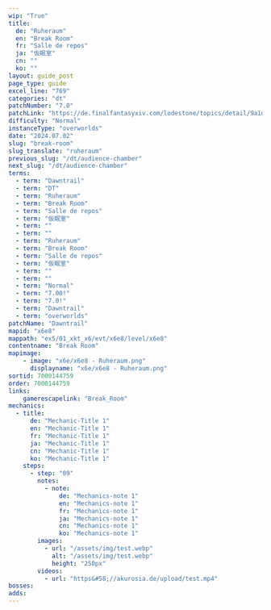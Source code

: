 ```yaml
---
wip: "True"
title:
  de: "Ruheraum"
  en: "Break Room"
  fr: "Salle de repos"
  ja: "仮眠室"
  cn: ""
  ko: ""
layout: guide_post
page_type: guide
excel_line: "769"
categories: "dt"
patchNumber: "7.0"
patchLink: "https://de.finalfantasyxiv.com/lodestone/topics/detail/9a1d2364c6f0fed72a164f3252a59073f7d0c4fc"
difficulty: "Normal"
instanceType: "overworlds"
date: "2024.07.02"
slug: "break-room"
slug_translate: "ruheraum"
previous_slug: "/dt/audience-chamber"
next_slug: "/dt/audience-chamber"
terms:
  - term: "Dawntrail"
  - term: "DT"
  - term: "Ruheraum"
  - term: "Break Room"
  - term: "Salle de repos"
  - term: "仮眠室"
  - term: ""
  - term: ""
  - term: "Ruheraum"
  - term: "Break Room"
  - term: "Salle de repos"
  - term: "仮眠室"
  - term: ""
  - term: ""
  - term: "Normal"
  - term: "7.00!"
  - term: "7.0!"
  - term: "Dawntrail"
  - term: "overworlds"
patchName: "Dawntrail"
mapid: "x6e8"
mappath: "ex5/01_xkt_x6/evt/x6e8/level/x6e8"
contentname: "Break Room"
mapimage:
    - image: "x6e/x6e8 - Ruheraum.png"
      displayname: "x6e/x6e8 - Ruheraum.png"
sortid: 7000144759
order: 7000144759
links:
    gamerescapelink: "Break_Room"
mechanics:
  - title:
      de: "Mechanic-Title 1"
      en: "Mechanic-Title 1"
      fr: "Mechanic-Title 1"
      ja: "Mechanic-Title 1"
      cn: "Mechanic-Title 1"
      ko: "Mechanic-Title 1"
    steps:
      - step: "09"
        notes:
          - note:
              de: "Mechanics-note 1"
              en: "Mechanics-note 1"
              fr: "Mechanics-note 1"
              ja: "Mechanics-note 1"
              cn: "Mechanics-note 1"
              ko: "Mechanics-note 1"
        images:
          - url: "/assets/img/test.webp"
            alt: "/assets/img/test.webp"
            height: "250px"
        videos:
          - url: "https&#58;//akurosia.de/upload/test.mp4"
bosses:
adds:
---
```


